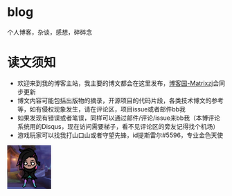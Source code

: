 # blog
个人博客，杂谈，感想，碎碎念

# 读文须知

- 欢迎来到我的博客主站，我主要的博文都会在这里发布，[博客园-Matrixzj](https://www.cnblogs.com/matrixzj/)会同步更新
- 博文内容可能包括出版物的摘录，开源项目的代码片段，各类技术博文的参考等，如有侵权现象发生，请在评论区，项目issue或者邮件bb我
- 如果发现有错误或者笔误，同样可以通过邮件/评论/issue来bb我（本博评论系统用的Disqus，现在访问需要梯子，看不见评论区的旁友记得找个机场）
- 游戏玩家可以找我打山口山或者守望先锋，id提斯雷尔#5596，专业金色天使
<!-- more -->
<img src="/assets/avatar/sombra4.jpg" title="sombra" alt="sombra" style="max-width:20%;margin:auto;" />

